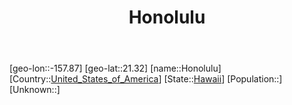 ﻿---
title: "Honolulu"
location: [21.32,-157.87]
type: City
tags:
- geo/City


SpocWebEntityId: 31019
isDeleted: false
confidential: public

---
[geo-lon::-157.87]
[geo-lat::21.32]
[name::Honolulu]
[Country::[United_States_of_America](North-America/United_States_of_America.md)]
[State::[Hawaii](North-America/United_States_of_America/Hawaii.md)]
[Population::]
[Unknown::]

